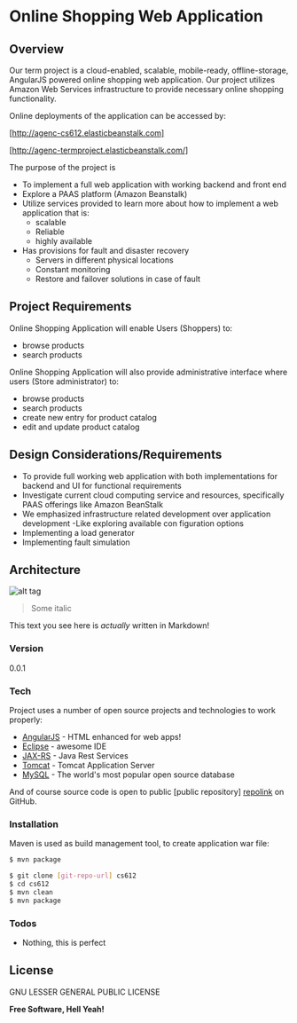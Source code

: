



# Online Shopping Web Application
## Overview
Our term project is a cloud-enabled, scalable, mobile-ready, offline-storage, AngularJS powered online shopping web application. Our project utilizes Amazon Web Services infrastructure to provide necessary online shopping functionality.

Online deployments of the application can be accessed by:

[http://agenc-cs612.elasticbeanstalk.com]

[http://agenc-termproject.elasticbeanstalk.com/]

The purpose of the project is
 - To implement a full web application with working backend and front end
 - Explore a PAAS platform (Amazon Beanstalk)
 - Utilize services provided to learn more about how to implement a web application that is:
    - scalable
    - Reliable
    - highly available 
- Has provisions for fault and disaster recovery
    - Servers in different physical locations
    - Constant monitoring
    - Restore and failover solutions in case of fault

## Project Requirements
Online Shopping Application will enable Users (Shoppers) to:
-  browse products
-  search  products

Online Shopping Application will also provide administrative interface where users (Store administrator) to:
-  browse products
-  search  products
-  create new entry for product catalog
-  edit and update product catalog

## Design Considerations/Requirements
- To provide full working web application with both implementations for backend and  UI for functional requirements
 - Investigate current cloud computing service and resources, specifically PAAS offerings like Amazon BeanStalk
 - We emphasized infrastructure related development over application development
 -Like exploring available con figuration options
 - Implementing a load generator
 - Implementing fault simulation

## Architecture
![alt tag](https://raw.github.com/attilagenc/cs612/master/img/architecture.png)


> Some italic


This text you see here is *actually* written in Markdown! 

### Version
0.0.1

### Tech

Project uses a number of open source projects and technologies to work properly:

* [AngularJS] - HTML enhanced for web apps!
* [Eclipse] - awesome IDE
* [JAX-RS] - Java Rest Services
* [Tomcat] - Tomcat Application Server
* [MySQL] - The world's most popular open source database


And of course source code is open to public [public repository] [repolink]
 on GitHub.

### Installation

Maven is used as build management tool, to create application war file:

```sh
$ mvn package
```

```sh
$ git clone [git-repo-url] cs612
$ cd cs612
$ mvn clean
$ mvn package
```
### Todos

 - Nothing, this is perfect

License
----

GNU LESSER GENERAL PUBLIC LICENSE


**Free Software, Hell Yeah!**

[//]: # (These are reference links used in the body of this note and get stripped out when the markdown processor does its job. There is no need to format nicely because it shouldn't be seen. Thanks SO - http://stackoverflow.com/questions/4823468/store-comments-in-markdown-syntax)


   [http://agenc-cs612.elasticbeanstalk.com]: <http://agenc-cs612.elasticbeanstalk.com/>
   [http://agenc-termproject.elasticbeanstalk.com/]: <http://agenc-termproject.elasticbeanstalk.com/>
   [git-repo-url]: <https:/github.com/attilagenc/cs612.git>
   [node.js]: <http://nodejs.org>
   [AngularJS]: <http://angularjs.org>
   [repolink]: <https://github.com/attilagenc/cs612>
   [git-repo-url]: <https://github.com/attilagenc/cs612.git>
   [Eclipse]:<http://www.eclipse.org/>
   [MySQL]:<https://www.mysql.com/>
   [Tomcat]:<http://tomcat.apache.org/>
   [JAX-RS]:<https://jax-rs-spec.java.net/>




